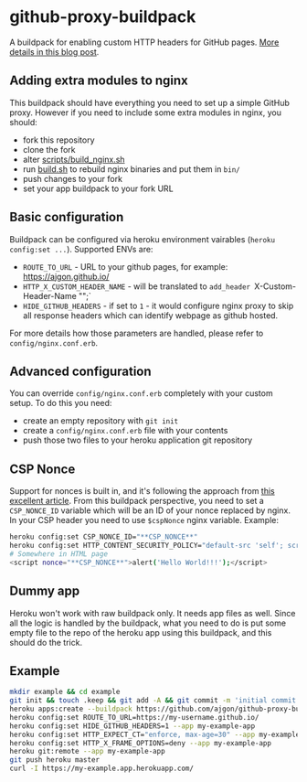 # github-proxy-buildpack

A buildpack for enabling custom HTTP headers for GitHub pages.
[More details in this blog post](https://www.rzegocki.pl/blog/custom-http-headers-with-github-pages).

## Adding extra modules to nginx

This buildpack should have everything you need to set up a simple GitHub proxy.
However if you need to include some extra modules in nginx, you should:

* fork this repository
* clone the fork
* alter [scripts/build_nginx.sh](scripts/build_nginx.sh)
* run [build.sh](build.sh) to rebuild nginx binaries and put them in `bin/`
* push changes to your fork
* set your app buildpack to your fork URL

## Basic configuration

Buildpack can be configured via heroku environment vairables (`heroku config:set ...`).
Supported ENVs are:

* `ROUTE_TO_URL` - URL to your github pages, for example: https://ajgon.github.io/
* `HTTP_X_CUSTOM_HEADER_NAME` - will be translated to `add_header `X-Custom-Header-Name "<env value>";`
* `HIDE_GITHUB_HEADERS` - if set to `1` - it would configure nginx proxy to skip
  all response headers which can identify webpage as github hosted.

For more details how those parameters are handled, please refer to `config/nginx.conf.erb`.

## Advanced configuration

You can override `config/nginx.conf.erb` completely with your custom setup. To do this you need:

* create an empty repository with `git init`
* create a `config/nginx.conf.erb` file with your contents
* push those two files to your heroku application git repository

## CSP Nonce

Support for nonces is built in, and it's following the approach from
[this excellent article](https://scotthelme.co.uk/csp-nonce-support-in-nginx/).
From this buildpack perspective, you need to set a `CSP_NONCE_ID` variable which
will be an ID of your nonce replaced by nginx. In your CSP header you need to use
`$cspNonce` nginx variable. Example:

```bash
heroku config:set CSP_NONCE_ID="**CSP_NONCE**"
heroku config:set HTTP_CONTENT_SECURITY_POLICY="default-src 'self'; script-src 'self' 'nonce-$cspNonce';"
# Somewhere in HTML page
<script nonce="**CSP_NONCE**">alert('Hello World!!!');</script>
```

## Dummy app

Heroku won't work with raw buildpack only. It needs app files as well. Since all
the logic is handled by the buildpack, what you need to do is put some empty
file to the repo of the heroku app using this buildpack, and this should do the trick.

## Example

```bash
mkdir example && cd example
git init && touch .keep && git add -A && git commit -m 'initial commit'
heroku apps:create --buildpack https://github.com/ajgon/github-proxy-buildpack my-example-app
heroku config:set ROUTE_TO_URL=https://my-username.github.io/
heroku config:set HIDE_GITHUB_HEADERS=1 --app my-example-app
heroku config:set HTTP_EXPECT_CT="enforce, max-age=30" --app my-example-app
heroku config:set HTTP_X_FRAME_OPTIONS=deny --app my-example-app
heroku git:remote --app my-example-app
git push heroku master
curl -I https://my-example.app.herokuapp.com/
```
